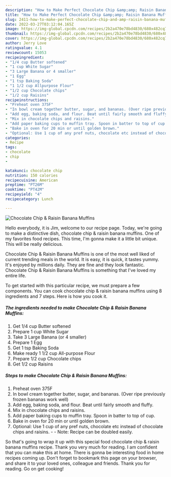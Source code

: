 ```yaml
---
description: "How to Make Perfect Chocolate Chip &amp;amp; Raisin Banana Muffins"
title: "How to Make Perfect Chocolate Chip &amp;amp; Raisin Banana Muffins"
slug: 2411-how-to-make-perfect-chocolate-chip-and-amp-raisin-banana-muffins
date: 2022-03-27T03:12:04.165Z
image: https://img-global.cpcdn.com/recipes/2b2a470e78bd4830/680x482cq70/chocolate-chip-raisin-banana-muffins-recipe-main-photo.jpg
thumbnail: https://img-global.cpcdn.com/recipes/2b2a470e78bd4830/680x482cq70/chocolate-chip-raisin-banana-muffins-recipe-main-photo.jpg
cover: https://img-global.cpcdn.com/recipes/2b2a470e78bd4830/680x482cq70/chocolate-chip-raisin-banana-muffins-recipe-main-photo.jpg
author: Jerry Love
ratingvalue: 4.1
reviewcount: 15053
recipeingredient:
- "1/4 cup Butter softened"
- "1 cup White Sugar"
- "3 Large Banana or 4 smaller"
- "1 Egg"
- "1 tsp Baking Soda"
- "1 1/2 cup Allpurpose Flour"
- "1/2 cup Chocolate chips"
- "1/2 cup Raisins"
recipeinstructions:
- "Preheat oven 375F"
- "In bowl cream together butter, sugar, and bananas. (Over ripe previously frozen bananas work well)"
- "Add egg, baking soda, and flour. Beat until fairly smooth and fluffy."
- "Mix in chocolate chips and raisins."
- "Add paper baking cups to muffin tray. Spoon in batter to top of cup."
- "Bake in oven for 20 min or until golden brown."
- "Optional: Use 1 cup of any pref nuts, chocolate etc instead of chocolate chips and raisins.  Note: Recipe can be doubled easily."
categories:
- Recipe
tags:
- chocolate
- chip
- 

katakunci: chocolate chip  
nutrition: 150 calories
recipecuisine: American
preptime: "PT26M"
cooktime: "PT42M"
recipeyield: "4"
recipecategory: Lunch

---
```



![Chocolate Chip &amp; Raisin Banana Muffins](https://img-global.cpcdn.com/recipes/2b2a470e78bd4830/680x482cq70/chocolate-chip-raisin-banana-muffins-recipe-main-photo.jpg)

Hello everybody, it is Jim, welcome to our recipe page. Today, we're going to make a distinctive dish, chocolate chip &amp; raisin banana muffins. One of my favorites food recipes. This time, I'm gonna make it a little bit unique. This will be really delicious.

Chocolate Chip &amp; Raisin Banana Muffins is one of the most well liked of current trending meals in the world. It is easy, it is quick, it tastes yummy. It's enjoyed by millions daily. They are fine and they look fantastic. Chocolate Chip &amp; Raisin Banana Muffins is something that I've loved my entire life.




To get started with this particular recipe, we must prepare a few components. You can cook chocolate chip &amp; raisin banana muffins using 8 ingredients and 7 steps. Here is how you cook it.

<!--inarticleads1-->

##### The ingredients needed to make Chocolate Chip &amp; Raisin Banana Muffins:

1. Get 1/4 cup Butter softened
1. Prepare 1 cup White Sugar
1. Take 3 Large Banana (or 4 smaller)
1. Prepare 1 Egg
1. Get 1 tsp Baking Soda
1. Make ready 1 1/2 cup All-purpose Flour
1. Prepare 1/2 cup Chocolate chips
1. Get 1/2 cup Raisins




<!--inarticleads2-->

##### Steps to make Chocolate Chip &amp; Raisin Banana Muffins:

1. Preheat oven 375F
1. In bowl cream together butter, sugar, and bananas. (Over ripe previously frozen bananas work well)
1. Add egg, baking soda, and flour. Beat until fairly smooth and fluffy.
1. Mix in chocolate chips and raisins.
1. Add paper baking cups to muffin tray. Spoon in batter to top of cup.
1. Bake in oven for 20 min or until golden brown.
1. Optional: Use 1 cup of any pref nuts, chocolate etc instead of chocolate chips and raisins. -  - Note: Recipe can be doubled easily.




So that's going to wrap it up with this special food chocolate chip &amp; raisin banana muffins recipe. Thank you very much for reading. I am confident that you can make this at home. There is gonna be interesting food in home recipes coming up. Don't forget to bookmark this page on your browser, and share it to your loved ones, colleague and friends. Thank you for reading. Go on get cooking!
